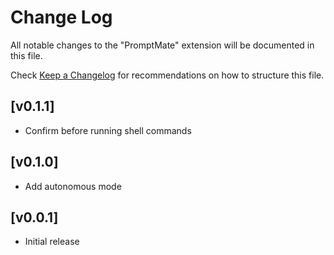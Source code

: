 # Change Log

All notable changes to the "PromptMate" extension will be documented in this file.

Check [Keep a Changelog](http://keepachangelog.com/) for recommendations on how to structure this file.

## [v0.1.1]

- Confirm before running shell commands

## [v0.1.0]

- Add autonomous mode

## [v0.0.1]

- Initial release
